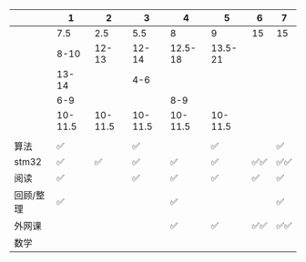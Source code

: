 
|       | 1       | 2       | 3       | 4       | 5       | 6   | 7   |
| ----- | ------- | ------- | ------- | ------- | ------- | --- | --- |
|       | 7.5     | 2.5     | 5.5     | 8       | 9       | 15  | 15  |
|       | 8-10    | 12-13   | 12-14   | 12.5-18 | 13.5-21 |     |     |
|       | 13-14   |         | 4-6     |         |         |     |     |
|       | 6-9     |         |         | 8-9     |         |     |     |
|       | 10-11.5 | 10-11.5 | 10-11.5 | 10-11.5 | 10-11.5 |     |     |
|       |         |         |         |         |         |     |     |
| 算法    | ✅       |         | ✅       |         | ✅       |     | ✅   |
| stm32 | ✅       | ✅       | ✅       | ✅       | ✅       | ✅✅  | ✅✅  |
| 阅读    | ✅       |         | ✅       | ✅       | ✅       | ✅   | ✅   |
| 回顾/整理 | ✅       |         |         | ✅       |         |     | ✅   |
| 外网课   |         |         |         | ✅       | ✅       | ✅✅  | ✅✅  |
| 数学    |         |         |         |         |         |     |     |

